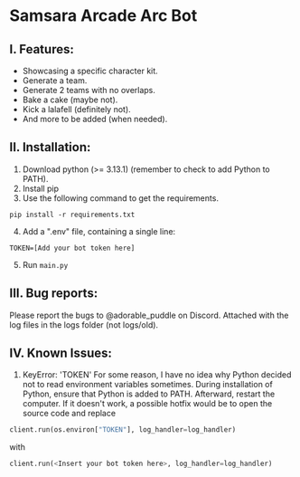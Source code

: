# Samsara Arcade Arc Bot
## I. Features:
- Showcasing a specific character kit.
- Generate a team.
- Generate 2 teams with no overlaps.
- Bake a cake (maybe not).
- Kick a lalafell (definitely not).
- And more to be added (when needed).
## II. Installation:
1. Download python (>= 3.13.1) (remember to check to add Python to PATH).
2. Install pip
3. Use the following command to get the requirements.
```shell
pip install -r requirements.txt
```
4. Add a ".env" file, containing a single line:
```
TOKEN=[Add your bot token here]
```
5. Run `main.py`
## III. Bug reports:
Please report the bugs to @adorable_puddle on Discord. Attached with the log files in the logs folder (not logs/old).
## IV. Known Issues:
1. KeyError: 'TOKEN'
For some reason, I have no idea why Python decided not to read environment variables sometimes.
During installation of Python, ensure that Python is added to PATH. Afterward, restart the computer.
If it doesn't work, a possible hotfix would be to open the source code and replace
```py
client.run(os.environ["TOKEN"], log_handler=log_handler)
```
with 
```py
client.run(<Insert your bot token here>, log_handler=log_handler)
```